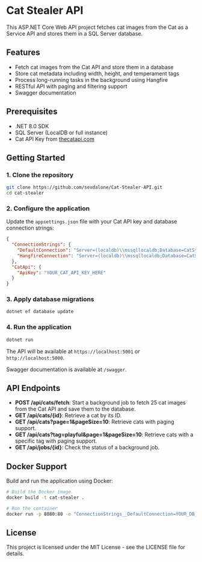 # Cat Stealer API

This ASP.NET Core Web API project fetches cat images from the Cat as a Service API and stores them in a SQL Server database.

## Features

- Fetch cat images from the Cat API and store them in a database
- Store cat metadata including width, height, and temperament tags
- Process long-running tasks in the background using Hangfire
- RESTful API with paging and filtering support
- Swagger documentation

## Prerequisites

- .NET 8.0 SDK
- SQL Server (LocalDB or full instance)
- Cat API Key from [thecatapi.com](https://thecatapi.com/)

## Getting Started

### 1. Clone the repository

```bash
git clone https://github.com/sevdalone/Cat-Stealer-API.git
cd cat-stealer
```

### 2. Configure the application

Update the `appsettings.json` file with your Cat API key and database connection strings:

```json
{
  "ConnectionStrings": {
    "DefaultConnection": "Server=(localdb)\\mssqllocaldb;Database=CatStealerDb;Trusted_Connection=True;MultipleActiveResultSets=true",
    "HangfireConnection": "Server=(localdb)\\mssqllocaldb;Database=CatStealerHangfire;Trusted_Connection=True;MultipleActiveResultSets=true"
  },
  "CatApi": {
    "ApiKey": "YOUR_CAT_API_KEY_HERE"
  }
}
```

### 3. Apply database migrations

```bash
dotnet ef database update
```

### 4. Run the application

```bash
dotnet run
```

The API will be available at `https://localhost:5001` or `http://localhost:5000`.

Swagger documentation is available at `/swagger`.

## API Endpoints

- **POST /api/cats/fetch**: Start a background job to fetch 25 cat images from the Cat API and save them to the database.
- **GET /api/cats/{id}**: Retrieve a cat by its ID.
- **GET /api/cats?page=1&pageSize=10**: Retrieve cats with paging support.
- **GET /api/cats?tag=playful&page=1&pageSize=10**: Retrieve cats with a specific tag with paging support.
- **GET /api/jobs/{id}**: Check the status of a background job.

## Docker Support

Build and run the application using Docker:

```bash
# Build the Docker image
docker build -t cat-stealer .

# Run the container
docker run -p 8080:80 -e "ConnectionStrings__DefaultConnection=YOUR_DB_CONNECTION_STRING" -e "CatApi__ApiKey=YOUR_API_KEY" cat-stealer
```

## License

This project is licensed under the MIT License - see the LICENSE file for details.